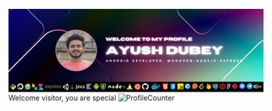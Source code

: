 ![AyushDubeyBanner](https://github.com/devAyushDubey/AyushDubey/blob/main/Ayush%20DUbey.png)
Welcome visitor, you are special       ![ProfileCounter](https://profile-counter.glitch.me/devAyushDubey/count.svg)
